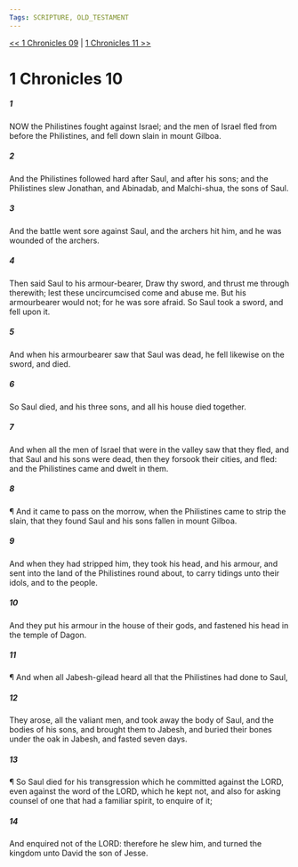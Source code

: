 ```yaml
---
Tags: SCRIPTURE, OLD_TESTAMENT
---
```


[<< 1 Chronicles 09](OLD_TESTAMENT/13_1_Chronicles/1_Chronicles_09.md) | [1 Chronicles 11 >>](OLD_TESTAMENT/13_1_Chronicles/1_Chronicles_11.md)

# 1 Chronicles 10

##### 1
 NOW the Philistines fought against Israel; and the men of Israel fled from before the Philistines, and fell down slain in mount Gilboa.
##### 2
 And the Philistines followed hard after Saul, and after his sons; and the Philistines slew Jonathan, and Abinadab, and Malchi-shua, the sons of Saul.
##### 3
 And the battle went sore against Saul, and the archers hit him, and he was wounded of the archers.
##### 4
 Then said Saul to his armour-bearer, Draw thy sword, and thrust me through therewith; lest these uncircumcised come and abuse me.  But his armourbearer would not; for he was sore afraid.  So Saul took a sword, and fell upon it.
##### 5
 And when his armourbearer saw that Saul was dead, he fell likewise on the sword, and died.
##### 6
 So Saul died, and his three sons, and all his house died together.
##### 7
 And when all the men of Israel that were in the valley saw that they fled, and that Saul and his sons were dead, then they forsook their cities, and fled: and the Philistines came and dwelt in them.
##### 8
 ¶ And it came to pass on the morrow, when the Philistines came to strip the slain, that they found Saul and his sons fallen in mount Gilboa.
##### 9
 And when they had stripped him, they took his head, and his armour, and sent into the land of the Philistines round about, to carry tidings unto their idols, and to the people.
##### 10
 And they put his armour in the house of their gods, and fastened his head in the temple of Dagon.
##### 11
 ¶ And when all Jabesh-gilead heard all that the Philistines had done to Saul,
##### 12
 They arose, all the valiant men, and took away the body of Saul, and the bodies of his sons, and brought them to Jabesh, and buried their bones under the oak in Jabesh, and fasted seven days.
##### 13
 ¶ So Saul died for his transgression which he committed against the LORD, even against the word of the LORD, which he kept not, and also for asking counsel of one that had a familiar spirit, to enquire of it;
##### 14
 And enquired not of the LORD: therefore he slew him, and turned the kingdom unto David the son of Jesse.
